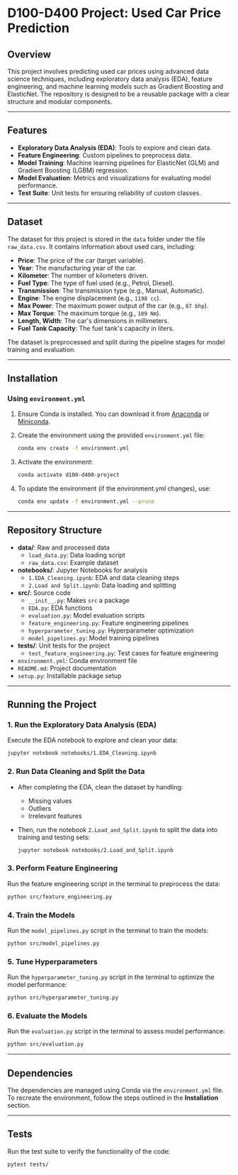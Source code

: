 # D100-D400 Project: Used Car Price Prediction

## Overview

This project involves predicting used car prices using advanced data science techniques, including exploratory data analysis (EDA), feature engineering, and machine learning models such as Gradient Boosting and ElasticNet. The repository is designed to be a reusable package with a clear structure and modular components.

---

## Features

- **Exploratory Data Analysis (EDA)**: Tools to explore and clean data.
- **Feature Engineering**: Custom pipelines to preprocess data.
- **Model Training**: Machine learning pipelines for ElasticNet (GLM) and Gradient Boosting (LGBM) regression.
- **Model Evaluation**: Metrics and visualizations for evaluating model performance.
- **Test Suite**: Unit tests for ensuring reliability of custom classes.

---

## Dataset

The dataset for this project is stored in the `data` folder under the file `raw_data.csv`. It contains information about used cars, including:

- **Price**: The price of the car (target variable).
- **Year**: The manufacturing year of the car.
- **Kilometer**: The number of kilometers driven.
- **Fuel Type**: The type of fuel used (e.g., Petrol, Diesel).
- **Transmission**: The transmission type (e.g., Manual, Automatic).
- **Engine**: The engine displacement (e.g., `1198 cc`).
- **Max Power**: The maximum power output of the car (e.g., `87 bhp`).
- **Max Torque**: The maximum torque (e.g., `109 Nm`).
- **Length, Width**: The car's dimensions in millimeters.
- **Fuel Tank Capacity**: The fuel tank's capacity in liters.

The dataset is preprocessed and split during the pipeline stages for model training and evaluation.

---

## Installation

### Using `environment.yml`

1. Ensure Conda is installed. You can download it from [Anaconda](https://www.anaconda.com/) or [Miniconda](https://docs.conda.io/en/latest/miniconda.html).

2. Create the environment using the provided `environment.yml` file:
   ```bash
   conda env create -f environment.yml
   ```

3. Activate the environment:
   ```bash
   conda activate d100-d400-project
   ```

4. To update the environment (if the environment.yml changes), use:
   ```bash
   conda env update -f environment.yml --prune
   ```

---

## Repository Structure

- **data/**: Raw and processed data
  - `load_data.py`: Data loading script
  - `raw_data.csv`: Example dataset
- **notebooks/**: Jupyter Notebooks for analysis
  - `1.EDA_Cleaning.ipynb`: EDA and data cleaning steps
  - `2.Load and Split.ipynb`: Data loading and splitting
- **src/**: Source code
  - `__init__.py`: Makes `src` a package
  - `EDA.py`: EDA functions
  - `evaluation.py`: Model evaluation scripts
  - `feature_engineering.py`: Feature engineering pipelines
  - `hyperparameter_tuning.py`: Hyperparameter optimization
  - `model_pipelines.py`: Model training pipelines
- **tests/**: Unit tests for the project
  - `test_feature_engineering.py`: Test cases for feature engineering
- `environment.yml`: Conda environment file
- `README.md`: Project documentation
- `setup.py`: Installable package setup

---

## Running the Project

### 1. Run the Exploratory Data Analysis (EDA)
Execute the EDA notebook to explore and clean your data:
```bash
jupyter notebook notebooks/1.EDA_Cleaning.ipynb
```

### 2. Run Data Cleaning and Split the Data

- After completing the EDA, clean the dataset by handling:
  - Missing values
  - Outliers
  - Irrelevant features

- Then, run the notebook `2.Load_and_Split.ipynb` to split the data into training and testing sets:
  ```bash
  jupyter notebook notebooks/2.Load_and_Split.ipynb
  ```
  

### 3. Perform Feature Engineering

Run the feature engineering script in the terminal to preprocess the data:
```bash
python src/feature_engineering.py
```

### 4. Train the Models

Run the `model_pipelines.py` script in the terminal to train the models:
```bash
python src/model_pipelines.py
```

### 5. Tune Hyperparameters

Run the `hyperparameter_tuning.py` script in the terminal to optimize the model performance:
```bash
python src/hyperparameter_tuning.py
```

### 6. Evaluate the Models

Run the `evaluation.py` script in the terminal to assess model performance:
```bash
python src/evaluation.py
```

---

## Dependencies

The dependencies are managed using Conda via the `environment.yml` file. To recreate the environment, follow the steps outlined in the **Installation** section.

---

## Tests

Run the test suite to verify the functionality of the code:
```bash
pytest tests/
```


